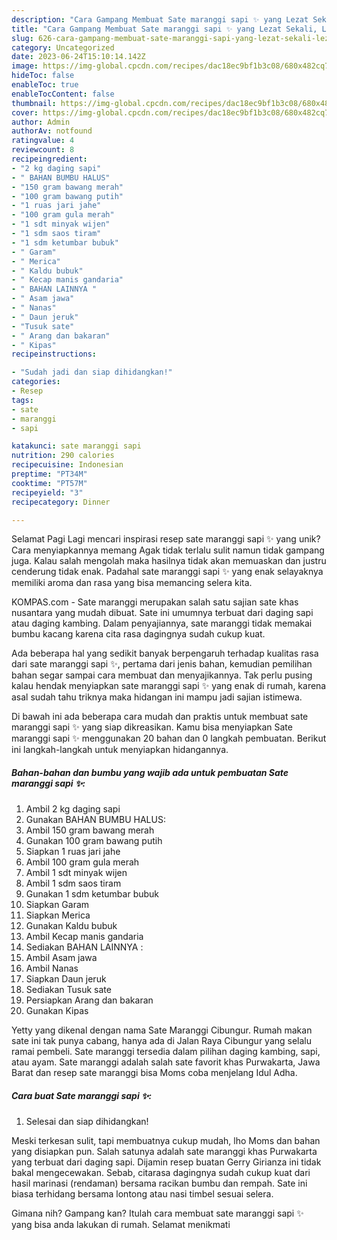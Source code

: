 ```yaml
---
description: "Cara Gampang Membuat Sate maranggi sapi ✨ yang Lezat Sekali, Lezat"
title: "Cara Gampang Membuat Sate maranggi sapi ✨ yang Lezat Sekali, Lezat"
slug: 626-cara-gampang-membuat-sate-maranggi-sapi-yang-lezat-sekali-lezat
category: Uncategorized
date: 2023-06-24T15:10:14.142Z
image: https://img-global.cpcdn.com/recipes/dac18ec9bf1b3c08/680x482cq70/sate-maranggi-sapi-foto-resep-utama.jpg
hideToc: false
enableToc: true
enableTocContent: false
thumbnail: https://img-global.cpcdn.com/recipes/dac18ec9bf1b3c08/680x482cq70/sate-maranggi-sapi-foto-resep-utama.jpg
cover: https://img-global.cpcdn.com/recipes/dac18ec9bf1b3c08/680x482cq70/sate-maranggi-sapi-foto-resep-utama.jpg
author: Admin
authorAv: notfound
ratingvalue: 4
reviewcount: 8
recipeingredient:
- "2 kg daging sapi"
- " BAHAN BUMBU HALUS"
- "150 gram bawang merah"
- "100 gram bawang putih"
- "1 ruas jari jahe"
- "100 gram gula merah"
- "1 sdt minyak wijen"
- "1 sdm saos tiram"
- "1 sdm ketumbar bubuk"
- " Garam"
- " Merica"
- " Kaldu bubuk"
- " Kecap manis gandaria"
- " BAHAN LAINNYA "
- " Asam jawa"
- " Nanas"
- " Daun jeruk"
- "Tusuk sate"
- " Arang dan bakaran"
- " Kipas"
recipeinstructions:

- "Sudah jadi dan siap dihidangkan!"
categories:
- Resep
tags:
- sate
- maranggi
- sapi

katakunci: sate maranggi sapi 
nutrition: 290 calories
recipecuisine: Indonesian
preptime: "PT34M"
cooktime: "PT57M"
recipeyield: "3"
recipecategory: Dinner

---
```



Selamat Pagi Lagi mencari inspirasi resep sate maranggi sapi ✨ yang unik? Cara menyiapkannya memang Agak tidak terlalu sulit namun tidak gampang juga. Kalau salah mengolah maka hasilnya tidak akan memuaskan dan justru cenderung tidak enak. Padahal sate maranggi sapi ✨ yang enak selayaknya memiliki aroma dan rasa yang bisa memancing selera kita.


KOMPAS.com - Sate maranggi merupakan salah satu sajian sate khas nusantara yang mudah dibuat. Sate ini umumnya terbuat dari daging sapi atau daging kambing. Dalam penyajiannya, sate maranggi tidak memakai bumbu kacang karena cita rasa dagingnya sudah cukup kuat.

Ada beberapa hal yang sedikit banyak berpengaruh terhadap kualitas rasa dari sate maranggi sapi ✨, pertama dari jenis bahan, kemudian pemilihan bahan segar sampai cara membuat dan menyajikannya. Tak perlu pusing kalau hendak menyiapkan sate maranggi sapi ✨ yang enak di rumah, karena asal sudah tahu triknya maka hidangan ini mampu jadi sajian istimewa.


Di bawah ini ada beberapa cara mudah dan praktis untuk membuat sate maranggi sapi ✨ yang siap dikreasikan. Kamu bisa menyiapkan Sate maranggi sapi ✨ menggunakan 20 bahan dan 0 langkah pembuatan. Berikut ini langkah-langkah untuk menyiapkan hidangannya.

<!--inarticleads1-->

##### Bahan-bahan dan bumbu yang wajib ada untuk pembuatan Sate maranggi sapi ✨:

1. Ambil 2 kg daging sapi
1. Gunakan  BAHAN BUMBU HALUS:
1. Ambil 150 gram bawang merah
1. Gunakan 100 gram bawang putih
1. Siapkan 1 ruas jari jahe
1. Ambil 100 gram gula merah
1. Ambil 1 sdt minyak wijen
1. Ambil 1 sdm saos tiram
1. Gunakan 1 sdm ketumbar bubuk
1. Siapkan  Garam
1. Siapkan  Merica
1. Gunakan  Kaldu bubuk
1. Ambil  Kecap manis gandaria
1. Sediakan  BAHAN LAINNYA :
1. Ambil  Asam jawa
1. Ambil  Nanas
1. Siapkan  Daun jeruk
1. Sediakan Tusuk sate
1. Persiapkan  Arang dan bakaran
1. Gunakan  Kipas


Yetty yang dikenal dengan nama Sate Maranggi Cibungur. Rumah makan sate ini tak punya cabang, hanya ada di Jalan Raya Cibungur yang selalu ramai pembeli. Sate maranggi tersedia dalam pilihan daging kambing, sapi, atau ayam. Sate maranggi adalah salah sate favorit khas Purwakarta, Jawa Barat dan resep sate maranggi bisa Moms coba menjelang Idul Adha. 

<!--inarticleads2-->

##### Cara buat Sate maranggi sapi ✨:


1. Selesai dan siap dihidangkan!

Meski terkesan sulit, tapi membuatnya cukup mudah, lho Moms dan bahan yang disiapkan pun. Salah satunya adalah sate maranggi khas Purwakarta yang terbuat dari daging sapi. Dijamin resep buatan Gerry Girianza ini tidak bakal mengecewakan. Sebab, citarasa dagingnya sudah cukup kuat dari hasil marinasi (rendaman) bersama racikan bumbu dan rempah. Sate ini biasa terhidang bersama lontong atau nasi timbel sesuai selera. 

Gimana nih? Gampang kan? Itulah cara membuat sate maranggi sapi ✨ yang bisa anda lakukan di rumah. Selamat menikmati
